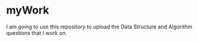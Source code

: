 # myWork
I am going to use this repository to upload the Data Structure and Algorithm questions that I work on. 
